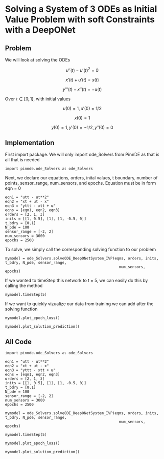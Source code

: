 # Solving a System of 3 ODEs as Initial Value Problem with soft Constraints with a DeepONet

## Problem
We will look at solving the ODEs

$$u''(t) - u'(t)^2 = 0$$

$$x'(t) + u'(t) = x(t)$$

$$y'''(t) - x''(t) = -u(t)$$

Over $t\in[0,1]$, with initial values

$$u(0) = 1, u'(0) = 1/2$$

$$x(0) = 1$$

$$y(0) = 1, y'(0) = -1/2, y''(0) = 0$$

## Implementation

First import package. We will only import ode_Solvers from PinnDE as that is all that is needed

    import pinnde.ode_Solvers as ode_Solvers

Next, we declare our equations, orders, inital values, t boundary, number of points, sensor_range, num_sensors, and epochs. 
Equation must be in form eqn = 0

    eqn1 = "utt - ut**2"
    eqn2 = "xt + ut - x"
    eqn3 = "yttt - xtt + u"
    eqns = [eqn1, eqn2, eqn3]
    orders = [2, 1, 3]
    inits = [[1, 0.5], [1], [1, -0.5, 0]]
    t_bdry = [0,1]
    N_pde = 100
    sensor_range = [-2, 2]
    num_sensors = 3000
    epochs = 2500

To solve, we simply call the corresponding solving function to our problem

    mymodel = ode_Solvers.solveODE_DeepONetSystem_IVP(eqns, orders, inits, t_bdry, N_pde, sensor_range, 
                                                        num_sensors, epochs)

If we wanted to timeStep this network to t = 5, we can easily do this by calling the method

    mymodel.timeStep(5)

If we want to quickly vizualize our data from training we can add after the solving function

    mymodel.plot_epoch_loss()

    mymodel.plot_solution_prediction()

## All Code

    import pinnde.ode_Solvers as ode_Solvers

    eqn1 = "utt - ut**2"
    eqn2 = "xt + ut - x"
    eqn3 = "yttt - xtt + u"
    eqns = [eqn1, eqn2, eqn3]
    orders = [2, 1, 3]
    inits = [[1, 0.5], [1], [1, -0.5, 0]]
    t_bdry = [0,1]
    N_pde = 100
    sensor_range = [-2, 2]
    num_sensors = 3000
    epochs = 2500

    mymodel = ode_Solvers.solveODE_DeepONetSystem_IVP(eqns, orders, inits, t_bdry, N_pde, sensor_range, 
                                                        num_sensors, epochs)

    mymodel.timeStep(5)

    mymodel.plot_epoch_loss()

    mymodel.plot_solution_prediction()